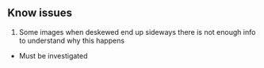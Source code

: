 ## Know issues

1. Some images when deskewed end up sideways there is not enough info to understand why this happens
  * Must be investigated